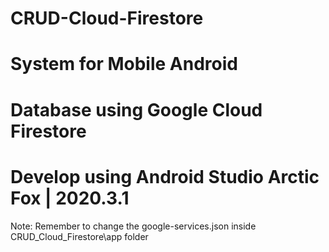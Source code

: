 # CRUD-Cloud-Firestore
# System for Mobile Android 
# Database using Google Cloud Firestore 
# Develop using Android Studio Arctic Fox | 2020.3.1

Note: Remember to change the google-services.json inside CRUD_Cloud_Firestore\app folder
